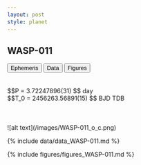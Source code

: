 ```yaml
---
layout: post
style: planet
---
```

<script src="../js/planets.js"></script>

## WASP-011

<!-- Tab links -->
<div class="tab">
<button class="tablinks" onclick="openCity(event, 'Ephemeris')">Ephemeris</button>
<button class="tablinks" onclick="openCity(event, 'Data')">Data</button>
<button class="tablinks" onclick="openCity(event, 'Figures')">Figures</button>
</div>

<!-- Tab content -->
<div id="Ephemeris" class="tabcontent" markdown="1">
<br/><br/>
$$P = 3.72247896(31) $$ day <br/>
$$T_0 = 2456263.56891(15) $$ BJD TDB
<br/><br/>
<br/><br/>
![alt text](/images/WASP-011_o_c.png)
</div>


<div id="Data" class="tabcontent" markdown="1">

{% include data/data_WASP-011.md %}

</div>

<div id="Figures" class="tabcontent" markdown="1">
{% include figures/figures_WASP-011.md %}
</div>


<script src="../js/tabs.js"></script>


